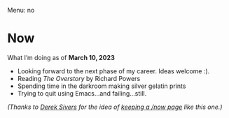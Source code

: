 Menu: no


# Now

What I’m doing as of **March 10, 2023**

*   Looking forward to the next phase of my career. Ideas welcome :).
*   Reading _The Overstory_ by Richard Powers
*   Spending time in the darkroom making silver gelatin prints
*   Trying to quit using Emacs…and failing…still.

_(Thanks to [Derek Sivers](https://sive.rs) for the idea of [keeping a /now page](https://nownownow.com/about) like this one.)_


